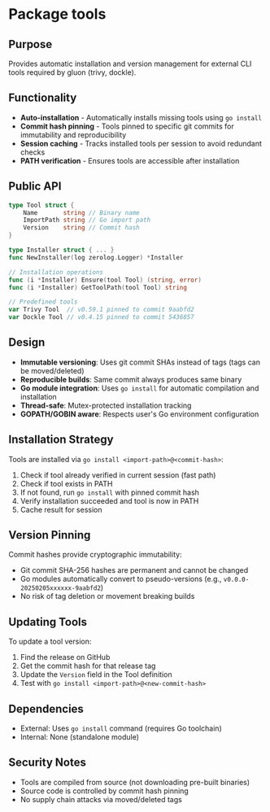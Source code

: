 # Package tools

## Purpose

Provides automatic installation and version management for external CLI tools required by gluon (trivy, dockle).

## Functionality

- **Auto-installation** - Automatically installs missing tools using `go install`
- **Commit hash pinning** - Tools pinned to specific git commits for immutability and reproducibility
- **Session caching** - Tracks installed tools per session to avoid redundant checks
- **PATH verification** - Ensures tools are accessible after installation

## Public API

```go
type Tool struct {
    Name       string // Binary name
    ImportPath string // Go import path
    Version    string // Commit hash
}

type Installer struct { ... }
func NewInstaller(log zerolog.Logger) *Installer

// Installation operations
func (i *Installer) Ensure(tool Tool) (string, error)
func (i *Installer) GetToolPath(tool Tool) string

// Predefined tools
var Trivy Tool  // v0.59.1 pinned to commit 9aabfd2
var Dockle Tool // v0.4.15 pinned to commit 5436857
```

## Design

- **Immutable versioning**: Uses git commit SHAs instead of tags (tags can be moved/deleted)
- **Reproducible builds**: Same commit always produces same binary
- **Go module integration**: Uses `go install` for automatic compilation and installation
- **Thread-safe**: Mutex-protected installation tracking
- **GOPATH/GOBIN aware**: Respects user's Go environment configuration

## Installation Strategy

Tools are installed via `go install <import-path>@<commit-hash>`:

1. Check if tool already verified in current session (fast path)
2. Check if tool exists in PATH
3. If not found, run `go install` with pinned commit hash
4. Verify installation succeeded and tool is now in PATH
5. Cache result for session

## Version Pinning

Commit hashes provide cryptographic immutability:
- Git commit SHA-256 hashes are permanent and cannot be changed
- Go modules automatically convert to pseudo-versions (e.g., `v0.0.0-20250205xxxxxx-9aabfd2`)
- No risk of tag deletion or movement breaking builds

## Updating Tools

To update a tool version:
1. Find the release on GitHub
2. Get the commit hash for that release tag
3. Update the `Version` field in the Tool definition
4. Test with `go install <import-path>@<new-commit-hash>`

## Dependencies

- External: Uses `go install` command (requires Go toolchain)
- Internal: None (standalone module)

## Security Notes

- Tools are compiled from source (not downloading pre-built binaries)
- Source code is controlled by commit hash pinning
- No supply chain attacks via moved/deleted tags
